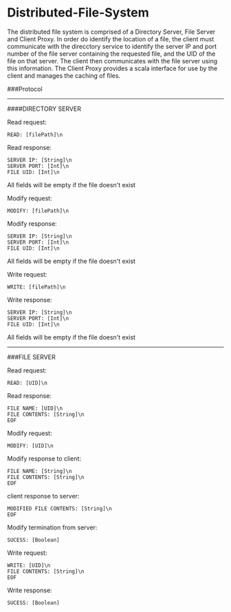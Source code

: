 # Distributed-File-System

The distributed file system is comprised of a Directory Server, File Server and Client Proxy. 
In order do identify the location of a file, the client must communicate with the direcctory 
service to identify the server IP and port number of the file server containing the requested 
file, and the UID of the file on that server. The client then communicates with the file server 
using this information. The Client Proxy provides a scala interface for use by the client and 
manages the caching of files.

###Protocol
___

####DIRECTORY SERVER

Read request:
```
READ: [filePath]\n
```

Read response:
```
SERVER IP: [String]\n
SERVER PORT: [Int]\n
FILE UID: [Int]\n
```
All fields will be empty if the file doesn't exist


Modify request:
```
MODIFY: [filePath]\n
```

Modify response:
```
SERVER IP: [String]\n
SERVER PORT: [Int]\n
FILE UID: [Int]\n
```
All fields will be empty if the file doesn't exist


Write request:
```
WRITE: [filePath]\n
```

Write response:
```
SERVER IP: [String]\n
SERVER PORT: [Int]\n
FILE UID: [Int]\n
```
All fields will be empty if the file doesn't exist



___
###FILE SERVER

Read request:
```
READ: [UID]\n
```

Read response:
```
FILE NAME: [UID]\n
FILE CONTENTS: [String]\n
EOF
```

Modify request:
```
MODIFY: [UID]\n
```

Modify response to client:
```
FILE NAME: [String]\n
FILE CONTENTS: [String]\n
EOF
```
client response to server:
```
MODIFIED FILE CONTENTS: [String]\n
EOF
```

Modify termination from server:
```
SUCESS: [Boolean]
```

Write request:
```
WRITE: [UID]\n
FILE CONTENTS: [String]\n
EOF
```

Write response:
```
SUCESS: [Boolean]
```